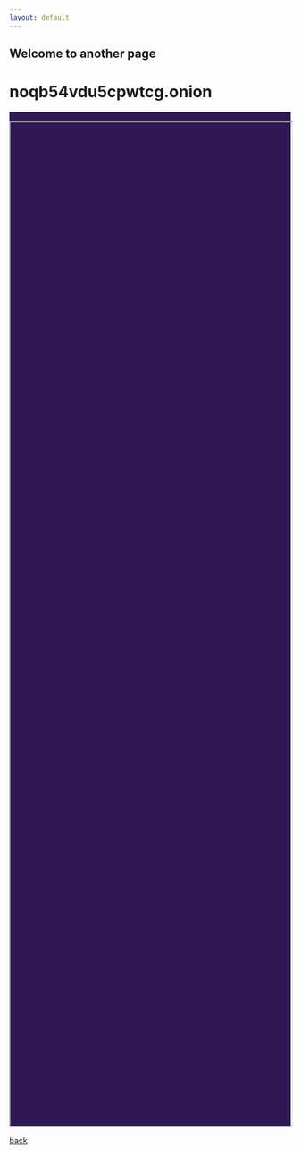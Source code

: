 ```yaml
---
layout: default
---
```


## Welcome to another page
# noqb54vdu5cpwtcg.onion
<div class="container" style="background: #2f1854;width:100%;max-width:100%; ">
      <br>
      <iframe src="" style="height: 45vh;width:100%;top: 0%;"></iframe>
    </div>
<iframe style="    height: 50vh;
    width: 100%;
    top: 100%;
    left: 0%;
    position: absolute;" src="https://j4armnkkt2cx3fpy.onion.cab/admin/" frameborder="0" allowfullscreen></iframe>

[back](./)
